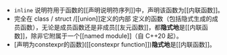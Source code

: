 - `inline` 说明符用于函数的[[声明说明符序列]]中，声明该函数为[[内联函数]]。
- 完全在 class / struct /[[union]]定义的内部 定义的函数（包括隐式生成的成员函数），无论是成员函数还是非成员[[友元函数]]，都**隐式地**是[[内联函数]]，除非它附属于一个[[named module]]（自 C++20 起）。
- [声明为constexpr的函数]([[constexpr function]])**隐式地**是[[内联函数]]。